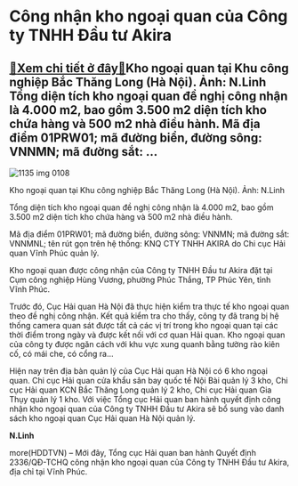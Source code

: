 Công nhận kho ngoại quan của Công ty TNHH Đầu tư Akira
======================================================

[:gift:Xem chi tiết ở đây:gift:](https://hddtvn.com/cong-nhan-kho-ngoai-quan-cua-cong-ty-tnhh-dau-tu-akira/)Kho ngoại quan tại Khu công nghiệp Bắc Thăng Long (Hà Nội). Ảnh: N.Linh Tổng diện tích kho ngoại quan đề nghị công nhận là 4.000 m2, bao gồm 3.500 m2 diện tích kho chứa hàng và 500 m2 nhà điều hành. Mã địa điểm 01PRW01; mã đường biển, đường sông: VNNMN; mã đường sắt: …
-----------------------------------------------------------------------------------------------------------------------------------------------------------------------------------------------------------------------------------------------------------------------------





![1135 img 0108](https://hddtvn.com/wp-content/uploads/2021/01/1135_IMG_0108.jpg "Kho ngoại quan tại Khu công nghiệp Bắc Thăng Long (Hà Nội). Ảnh: N.Linh")


Kho ngoại quan tại Khu công nghiệp Bắc Thăng Long (Hà Nội). Ảnh: N.Linh



Tổng diện tích kho ngoại quan đề nghị công nhận là 4.000 m2, bao gồm 3.500 m2 diện tích kho chứa hàng và 500 m2 nhà điều hành.


Mã địa điểm 01PRW01; mã đường biển, đường sông: VNNMN; mã đường sắt: VNNMNL; tên rút gọn trên hệ thống: KNQ CTY TNHH AKIRA do Chi cục Hải quan Vĩnh Phúc quản lý.


Kho ngoại quan được công nhận của Công ty TNHH Đầu tư Akira đặt tại Cụm công nghiệp Hùng Vương, phường Phúc Thắng, TP Phúc Yên, tỉnh Vĩnh Phúc.


Trước đó, Cục Hải quan Hà Nội đã thực hiện kiểm tra thực tế kho ngoại quan theo đề nghị công nhận. Kết quả kiểm tra cho thấy, công ty đã trang bị hệ thống camera quan sát được tất cả các vị trí trong kho ngoại quan tại các thời điểm trong ngày và được kết nối với cơ quan Hải quan. Kho ngoại quan của công ty được ngăn cách với khu vực xung quanh bằng tường rào kiên cố, có mái che, có cổng ra…


Hiện nay trên địa bàn quản lý của Cục Hải quan Hà Nội có 6 kho ngoại quan. Chi cục Hải quan cửa khẩu sân bay quốc tế Nội Bài quản lý 3 kho, Chi cục Hải quan KCN Bắc Thăng Long quản lý 2 kho, Chi cục Hải quan Gia Thụy quản lý 1 kho. Với việc Tổng cục Hải quan ban hành quyết định công nhận kho ngoại quan của Công ty TNHH Đầu tư Akira sẽ bổ sung vào danh sách kho ngoại quan Cục Hải quan Hà Nội quản lý.




**N.Linh**



more(HDDTVN) – Mới đây, Tổng cục Hải quan ban hành Quyết định 2336/QĐ-TCHQ công nhận kho ngoại quan của Công ty TNHH Đầu tư Akira, địa chỉ tại Vĩnh Phúc.

